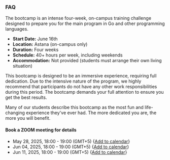 ### FAQ

The bootcamp is an intense four-week, on-campus training challenge designed to prepare you for the main program in Go and other programming languages.

- **Start Date:** June 16th
- **Location:** Astana (on-campus only)
- **Duration:** Four weeks
- **Schedule:** 40+ hours per week, including weekends
- **Accommodation:** Not provided (students must arrange their own living situation)

This bootcamp is designed to be an immersive experience, requiring full dedication. Due to the intensive nature of the program, we highly recommend that participants do not have any other work responsibilities during this period. The bootcamp demands your full attention to ensure you get the best results.

Many of our students describe this bootcamp as the most fun and life-changing experience they've ever had. The more dedicated you are, the more you will benefit.

#### Book a ZOOM meeting for details

- May 28, 2025, 18:00 - 19:00 (GMT+5) {[Add to calendar](https://meet.google.com/fzb-kuan-ufr)}
- Jun 04, 2025, 18:00 - 19:00 (GMT+5) {[Add to calendar](https://meet.google.com/fzb-kuan-ufr)}
- Jun 11, 2025, 18:00 - 19:00 (GMT+5) {[Add to calendar](https://meet.google.com/fzb-kuan-ufr)}


